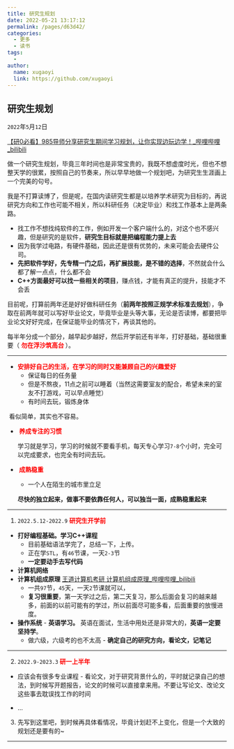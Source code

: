 ```yaml
---
title: 研究生规划
date: 2022-05-21 13:17:12
permalink: /pages/d63d42/
categories:
  - 更多
  - 读书
tags:
  - 
author: 
  name: xugaoyi
  link: https://github.com/xugaoyi
---
```

## **研究生规划**

`2022`年`5`月`12`日   

[【研0必看】985导师分享研究生期间学习规划，让你实现边玩边学！_哔哩哔哩_bilibili](https://www.bilibili.com/video/BV1AB4y1m7yV?spm_id_from=333.880.my_history.page.click)

做一个研究生规划，毕竟三年时间也是非常宝贵的，我既不想虚度时光，但也不想整天学的很累，按照自己的节奏来，所以早早地做一个规划吧，为研究生生涯画上一个完美的句号。

我是不打算读博了，但是呢，在国内读研究生都是以培养学术研究为目标的，再说研究方向和工作也可能不相关，所以科研任务（决定毕业）和找工作基本上是两条路。

- 找工作不想找纯软件的工作，例如开发一个客户端什么的，对这个也不感兴趣，但是研究的是软件，**研究生目标就是把编程能力提上去**
- 因为我学过电路，有硬件基础，因此还是很有优势的，未来可能会去硬件公司。
- **先把软件学好，先专精一门之后，再扩展技能，是不错的选择**，不然就会什么都了解一点点，什么都不会
- **C++方面最好可以找一些相关的项目**，赚点钱，才能有真正的提升，技能才不会丢

目前呢，打算前两年还是好好做科研任务（**前两年按照正规学术标准去规划**），争取在前两年就可以写好毕业论文，毕竟毕业是头等大事，无论是否读博，都要把毕业论文好好完成，在保证能毕业的情况下，再谈其他的。

每半年分成一个部分，越早起步越好，然后开学前还有半年，打好基础，基础很重要（ **<font color='red'> 勿在浮沙筑高台 </font>** ）。




---
 - **<font color='red'> 安排好自己的生活，在学习的同时又能兼顾自己的兴趣爱好 </font>**
   - 保证每日的任务量
   - 但是不熬夜，11点之前可以睡着（当然这需要室友的配合，希望未来的室友不打游戏，可以早点睡觉）
   - 有时间去玩，锻炼身体

​      看似简单，其实也不容易。

- **<font color='red'> 养成专注的习惯 </font>**

  学习就是学习，学习的时候就不要看手机，每天专心学习`7-8`个小时，完全可以完成要求，也完全有时间去玩。

- **<font color='red'> 成熟稳重</font>** 


	- 一个人在陌生的城市里立足


  **尽快的独立起来，做事不要依靠任何人，可以独当一面，成熟稳重起来**
---








 1. `2022.5.12-2022.9` **<font color='red'> 研究生开学前 </font>**
   - **打好编程基础。学习C++课程**
     - 目前基础语法学完了，总结一下，上传。
     - 正在学`STL`，有`46`节课，一天`2-3`节
     - **一定要动手去写代码**
   - **计算机网络**
   - **计算机组成原理** [王道计算机考研 计算机组成原理_哔哩哔哩_bilibili](https://www.bilibili.com/video/BV1BE411D7ii?p=4)
     - 一共`97`节，`45`天，一天`2`节课就可以，
     - **复习很重要**，第一天学过之后，第二天复习，那么后面会复习的越来越多，前面的以前可能有的学过，所以前面尽可能多看，后面重要的放慢进度。
   - **操作系统**
    - **英语学习。** 英语在面试，生活中用处还是非常大的，**英语一定要坚持学**。
      - 做六级，六级考的也不太高
    - **确定自己的研究方向，看论文，记笔记**
---
 2. `2022.9-2023.3`**<font color='red'>  研一上半年 </font>**

   - 应该会有很多专业课程
    - 看论文，对于研究背景什么的，平时就记录自己的想法，到时候写开题报告，论文的时候可以直接拿来用。不要让写论文、改论文这些事去耽误找工作的时间

   - ...
 3. 先写到这里吧，到时候再具体看情况，毕竟计划赶不上变化，但是一个大致的规划还是要有的~

----

